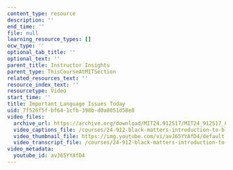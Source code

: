 ```yaml
---
content_type: resource
description: ''
end_time: ''
file: null
learning_resource_types: []
ocw_type: ''
optional_tab_title: ''
optional_text: ''
parent_title: Instructor Insights
parent_type: ThisCourseAtMITSection
related_resources_text: ''
resource_index_text: ''
resourcetype: Video
start_time: ''
title: Important Language Issues Today
uid: 7f526f5f-bf64-1cfb-398b-d0a8051d58e8
video_files:
  archive_url: https://archive.org/download/MIT24.912S17/MIT24_912S17_Chomsky_Language_Issues_300k.mp4
  video_captions_file: /courses/24-912-black-matters-introduction-to-black-studies-spring-2017/ed458846e31657fa973bc6da6ce51267_avJ65YYAfD4.vtt
  video_thumbnail_file: https://img.youtube.com/vi/avJ65YYAfD4/default.jpg
  video_transcript_file: /courses/24-912-black-matters-introduction-to-black-studies-spring-2017/8a37e1b4376f891d163fbbdda0e9ec36_avJ65YYAfD4.pdf
video_metadata:
  youtube_id: avJ65YYAfD4
---
```

